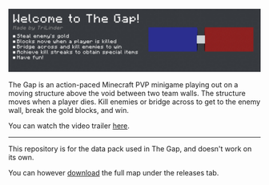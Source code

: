 ![thegap_lobby_banner1.jpg](readme_imgs/thegap_lobby_banner1.jpg)

The Gap is an action-paced Minecraft PVP minigame playing out on a moving structure above the void between two team walls. The structure moves when a player dies. Kill enemies or bridge across to get to the enemy wall, break the gold blocks, and win.

You can watch the video trailer [here](https://www.youtube.com/watch?v=opldnz5Xdrk).

---

This repository is for the data pack used in The Gap, and doesn't work on its own.

You can however [download](https://github.com/TriLinder/TheGap/releases/latest/download/TheGap.zip) the full map under the releases tab.
